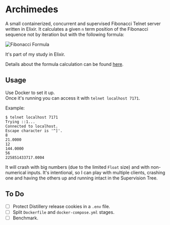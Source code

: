 # Archimedes

A small containerized, concurrent and supervised Fibonacci Telnet server written in Elixir. It calculates a given `n` term position of the Fibonacci sequence not by iteration but with the following formula:

![Fibonacci Formula](https://s30.postimg.org/ndks6gohd/fib_formula.jpg)

It's part of my study in Elixir.

Details about the formula calculation can be found [here](https://fschuindt.github.io/blog/2017/09/21/concurrent-calculation-of-fibonacci-in-elixir.html).

## Usage

Use Docker to set it up.  
Once it's running you can access it with `telnet localhost 7171`.

Example:

```
$ telnet localhost 7171
Trying ::1...
Connected to localhost.
Escape character is '^]'.
8
21.0000
12
144.0000
56
225851433717.0004
```

It will crash with big numbers (due to the limited `Float` size) and with non-numerical inputs. It's intentional, so I can play with multiple clients, crashing one and having the others up and running intact in the Supervision Tree.

## To Do

- [ ] Protect Distillery release cookies in a `.env` file.
- [ ] Split `Dockerfile` and `docker-compose.yml` stages.
- [ ] Benchmark.
